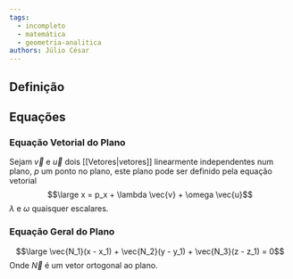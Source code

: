 ```yaml
---
tags:
  - incompleto
  - matemática
  - geometria-analitica
authors: Júlio César
---
```

## Definição

## Equações

### Equação Vetorial do Plano
Sejam $\vec{v}$ e $\vec{u}$ dois [[Vetores|vetores]] linearmente independentes num plano, $p$ um ponto no plano, este plano pode ser definido pela equação vetorial
$$\large x = p_x + \lambda \vec{v} + \omega \vec{u}$$
$\lambda$ e $\omega$ quaisquer escalares.
### Equação Geral do Plano
$$\large \vec{N_1}(x - x_1) + \vec{N_2}(y - y_1) + \vec{N_3}(z - z_1) = 0$$
Onde $\vec{N}$ é um vetor ortogonal ao plano.

